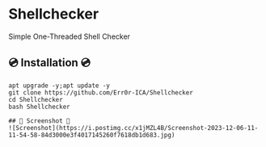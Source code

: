 # Shellchecker
Simple One-Threaded Shell Checker

## 💿 Installation 💿
```
apt upgrade -y;apt update -y
git clone https://github.com/Err0r-ICA/Shellchecker
cd Shellchecker
bash Shellchecker

## 📸 Screenshot 📸
![Screenshot](https://i.postimg.cc/x1jMZL4B/Screenshot-2023-12-06-11-11-54-58-84d3000e3f4017145260f7618db1d683.jpg) 
